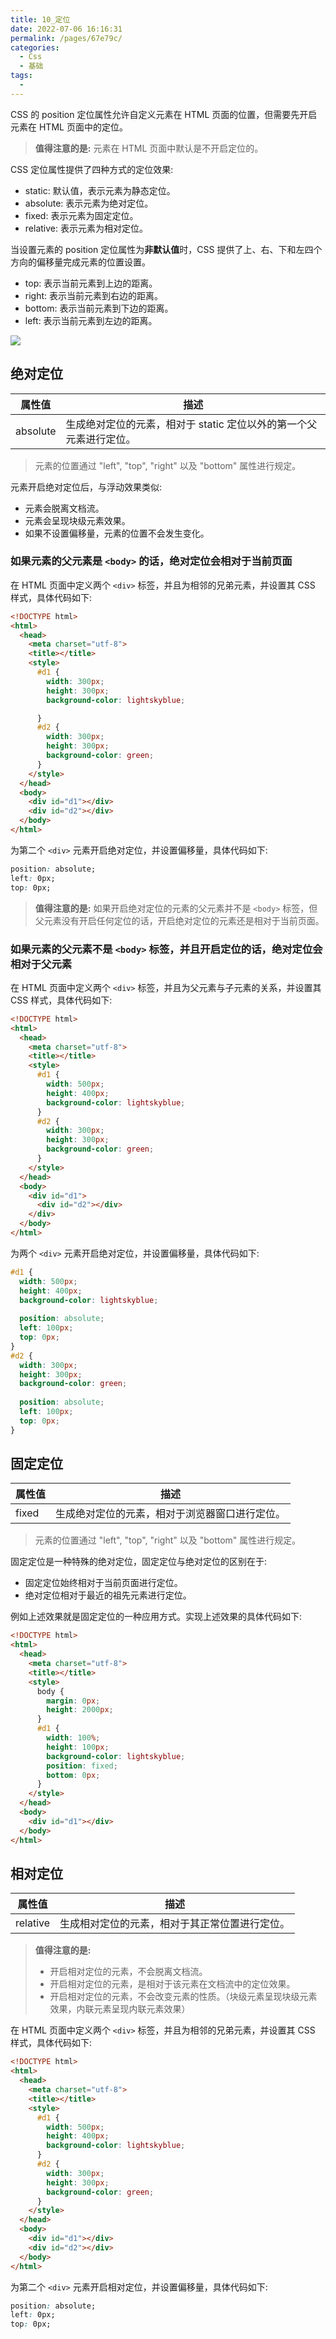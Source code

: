 ```yaml
---
title: 10_定位
date: 2022-07-06 16:16:31
permalink: /pages/67e79c/
categories:
  - Css
  - 基础
tags:
  - 
---
```

CSS 的 position 定位属性允许自定义元素在 HTML 页面的位置，但需要先开启元素在 HTML 页面中的定位。

> **值得注意的是:** 元素在 HTML 页面中默认是不开启定位的。

CSS 定位属性提供了四种方式的定位效果:

- static: 默认值，表示元素为静态定位。
- absolute: 表示元素为绝对定位。
- fixed: 表示元素为固定定位。
- relative: 表示元素为相对定位。

当设置元素的 position 定位属性为**非默认值**时，CSS 提供了上、右、下和左四个方向的偏移量完成元素的位置设置。

- top: 表示当前元素到上边的距离。
- right: 表示当前元素到右边的距离。
- bottom: 表示当前元素到下边的距离。
- left: 表示当前元素到左边的距离。

![](03.png)

## 绝对定位

| 属性值 | 描述 |
| --- | --- |
| absolute | 生成绝对定位的元素，相对于 static 定位以外的第一个父元素进行定位。|

> 元素的位置通过 "left", "top", "right" 以及 "bottom" 属性进行规定。

元素开启绝对定位后，与浮动效果类似:

- 元素会脱离文档流。
- 元素会呈现块级元素效果。
- 如果不设置偏移量，元素的位置不会发生变化。

### 如果元素的父元素是 `<body>` 的话，绝对定位会相对于当前页面

在 HTML 页面中定义两个 `<div>` 标签，并且为相邻的兄弟元素，并设置其 CSS 样式，具体代码如下:

```html
<!DOCTYPE html>
<html>
  <head>
    <meta charset="utf-8">
    <title></title>
    <style>
      #d1 {
        width: 300px;
        height: 300px;
        background-color: lightskyblue;

      }
      #d2 {
        width: 300px;
        height: 300px;
        background-color: green;
      }
    </style>
  </head>
  <body>
    <div id="d1"></div>
    <div id="d2"></div>
  </body>
</html>
```

为第二个 `<div>` 元素开启绝对定位，并设置偏移量，具体代码如下:

```css
position: absolute;
left: 0px;
top: 0px;
```

> **值得注意的是:** 如果开启绝对定位的元素的父元素并不是 `<body>` 标签，但父元素没有开启任何定位的话，开启绝对定位的元素还是相对于当前页面。

### 如果元素的父元素不是 `<body>` 标签，并且开启定位的话，绝对定位会相对于父元素

在 HTML 页面中定义两个 `<div>` 标签，并且为父元素与子元素的关系，并设置其 CSS 样式，具体代码如下:

```html
<!DOCTYPE html>
<html>
  <head>
    <meta charset="utf-8">
    <title></title>
    <style>
      #d1 {
        width: 500px;
        height: 400px;
        background-color: lightskyblue;
      }
      #d2 {
        width: 300px;
        height: 300px;
        background-color: green;
      }
    </style>
  </head>
  <body>
    <div id="d1">
      <div id="d2"></div>
    </div>
  </body>
</html>
```

为两个 `<div>` 元素开启绝对定位，并设置偏移量，具体代码如下:

```css
#d1 {
  width: 500px;
  height: 400px;
  background-color: lightskyblue;
  
  position: absolute;
  left: 100px;
  top: 0px;
}
#d2 {
  width: 300px;
  height: 300px;
  background-color: green;
  
  position: absolute;
  left: 100px;
  top: 0px;
}
```

## 固定定位

| 属性值 | 描述 |
| --- | --- |
| fixed | 生成绝对定位的元素，相对于浏览器窗口进行定位。|

> 元素的位置通过 "left", "top", "right" 以及 "bottom" 属性进行规定。

固定定位是一种特殊的绝对定位，固定定位与绝对定位的区别在于:

- 固定定位始终相对于当前页面进行定位。
- 绝对定位相对于最近的祖先元素进行定位。

例如上述效果就是固定定位的一种应用方式。实现上述效果的具体代码如下:

```html
<!DOCTYPE html>
<html>
  <head>
    <meta charset="utf-8">
    <title></title>
    <style>
      body {
        margin: 0px;
        height: 2000px;
      }
      #d1 {
        width: 100%;
        height: 100px;
        background-color: lightskyblue;
        position: fixed;
        bottom: 0px;
      }
    </style>
  </head>
  <body>
    <div id="d1"></div>
  </body>
</html>
```

## 相对定位

| 属性值 | 描述 |
| --- | --- |
| relative | 生成相对定位的元素，相对于其正常位置进行定位。|

> **值得注意的是:**
> 
> - 开启相对定位的元素，不会脱离文档流。
> - 开启相对定位的元素，是相对于该元素在文档流中的定位效果。
> - 开启相对定位的元素，不会改变元素的性质。（块级元素呈现块级元素效果，内联元素呈现内联元素效果）

在 HTML 页面中定义两个 `<div>` 标签，并且为相邻的兄弟元素，并设置其 CSS 样式，具体代码如下:

```html
<!DOCTYPE html>
<html>
  <head>
    <meta charset="utf-8">
    <title></title>
    <style>
      #d1 {
        width: 500px;
        height: 400px;
        background-color: lightskyblue;
      }
      #d2 {
        width: 300px;
        height: 300px;
        background-color: green;
      }
    </style>
  </head>
  <body>
    <div id="d1"></div>
    <div id="d2"></div>
  </body>
</html>
```

为第二个 `<div>` 元素开启相对定位，并设置偏移量，具体代码如下:

```css
position: absolute;
left: 0px;
top: 0px;
```